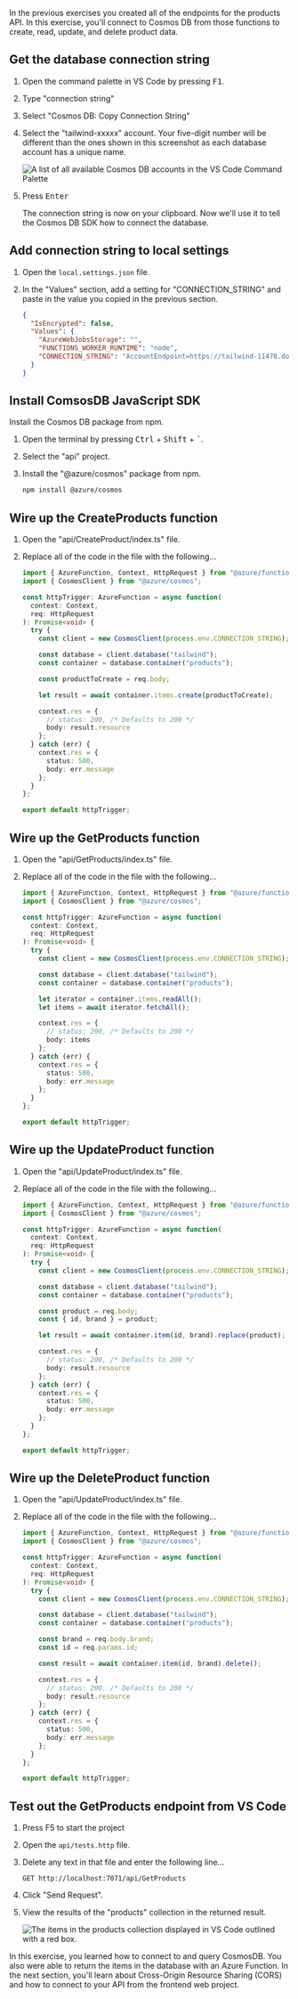 In the previous exercises you created all of the endpoints for the products API. In this exercise, you'll connect to Cosmos DB from those functions to create, read, update, and delete product data.

## Get the database connection string

1. Open the command palette in VS Code by pressing <kbd>F1</kbd>.

1. Type "connection string"

1. Select "Cosmos DB: Copy Connection String"

1. Select the "tailwind-xxxxx" account. Your five-digit number will be different than the ones shown in this screenshot as each database account has a unique name.

   ![A list of all available Cosmos DB accounts in the VS Code Command Palette](../media/cosmos-select-account.png)

1. Press <kbd>Enter</kbd>

   The connection string is now on your clipboard. Now we'll use it to tell the Cosmos DB SDK how to connect the database.

## Add connection string to local settings

1. Open the `local.settings.json` file.

1. In the "Values" section, add a setting for "CONNECTION_STRING" and paste in the value you copied in the previous section.

   ```json
   {
     "IsEncrypted": false,
     "Values": {
       "AzureWebJobsStorage": "",
       "FUNCTIONS_WORKER_RUNTIME": "node",
       "CONNECTION_STRING": "AccountEndpoint=https://tailwind-11478.documents.azure.com:443/;AccountKey=SWBo68p0tZmiGOhjy8n48GYV63QkjsTRwMBhCLnmyNHhXr4lwZDXQWYgPDP32sMXZYoTNsivWVUdeje08EyFHg=="
     }
   }
   ```

## Install ComsosDB JavaScript SDK

Install the Cosmos DB package from npm.

1.  Open the terminal by pressing <kbd>Ctrl</kbd> + <kbd>Shift</kbd> + <kbd>`</kbd>.

1.  Select the "api" project.

1.  Install the "@azure/cosmos" package from npm.

    ```bash
    npm install @azure/cosmos
    ```

## Wire up the CreateProducts function

1. Open the "api/CreateProduct/index.ts" file.

1. Replace all of the code in the file with the following...

   ```typescript
   import { AzureFunction, Context, HttpRequest } from "@azure/functions";
   import { CosmosClient } from "@azure/cosmos";

   const httpTrigger: AzureFunction = async function(
     context: Context,
     req: HttpRequest
   ): Promise<void> {
     try {
       const client = new CosmosClient(process.env.CONNECTION_STRING);

       const database = client.database("tailwind");
       const container = database.container("products");

       const productToCreate = req.body;

       let result = await container.items.create(productToCreate);

       context.res = {
         // status: 200, /* Defaults to 200 */
         body: result.resource
       };
     } catch (err) {
       context.res = {
         status: 500,
         body: err.message
       };
     }
   };

   export default httpTrigger;
   ```

## Wire up the GetProducts function

1. Open the "api/GetProducts/index.ts" file.

1. Replace all of the code in the file with the following...

   ```typescript
   import { AzureFunction, Context, HttpRequest } from "@azure/functions";
   import { CosmosClient } from "@azure/cosmos";

   const httpTrigger: AzureFunction = async function(
     context: Context,
     req: HttpRequest
   ): Promise<void> {
     try {
       const client = new CosmosClient(process.env.CONNECTION_STRING);

       const database = client.database("tailwind");
       const container = database.container("products");

       let iterator = container.items.readAll();
       let items = await iterator.fetchAll();

       context.res = {
         // status: 200, /* Defaults to 200 */
         body: items
       };
     } catch (err) {
       context.res = {
         status: 500,
         body: err.message
       };
     }
   };

   export default httpTrigger;
   ```

## Wire up the UpdateProduct function

1. Open the "api/UpdateProduct/index.ts" file.

1. Replace all of the code in the file with the following...

   ```typescript
   import { AzureFunction, Context, HttpRequest } from "@azure/functions";
   import { CosmosClient } from "@azure/cosmos";

   const httpTrigger: AzureFunction = async function(
     context: Context,
     req: HttpRequest
   ): Promise<void> {
     try {
       const client = new CosmosClient(process.env.CONNECTION_STRING);

       const database = client.database("tailwind");
       const container = database.container("products");

       const product = req.body;
       const { id, brand } = product;

       let result = await container.item(id, brand).replace(product);

       context.res = {
         // status: 200, /* Defaults to 200 */
         body: result.resource
       };
     } catch (err) {
       context.res = {
         status: 500,
         body: err.message
       };
     }
   };

   export default httpTrigger;
   ```

## Wire up the DeleteProduct function

1. Open the "api/UpdateProduct/index.ts" file.

1. Replace all of the code in the file with the following...

   ```typescript
   import { AzureFunction, Context, HttpRequest } from "@azure/functions";
   import { CosmosClient } from "@azure/cosmos";

   const httpTrigger: AzureFunction = async function(
     context: Context,
     req: HttpRequest
   ): Promise<void> {
     try {
       const client = new CosmosClient(process.env.CONNECTION_STRING);

       const database = client.database("tailwind");
       const container = database.container("products");

       const brand = req.body.brand;
       const id = req.params.id;

       const result = await container.item(id, brand).delete();

       context.res = {
         // status: 200, /* Defaults to 200 */
         body: result.resource
       };
     } catch (err) {
       context.res = {
         status: 500,
         body: err.message
       };
     }
   };

   export default httpTrigger;
   ```

## Test out the GetProducts endpoint from VS Code

1. Press F5 to start the project

1. Open the `api/tests.http` file.

1. Delete any text in that file and enter the following line...

   ```http
   GET http://localhost:7071/api/GetProducts
   ```

1. Click "Send Request".

1. View the results of the "products" collection in the returned result.

   ![The items in the products collection displayed in VS Code outlined with a red box.](../media/get-products-result.png)

In this exercise, you learned how to connect to and query CosmosDB. You also were able to return the items in the database with an Azure Function. In the next section, you'll learn about Cross-Origin Resource Sharing (CORS) and how to connect to your API from the frontend web project.
